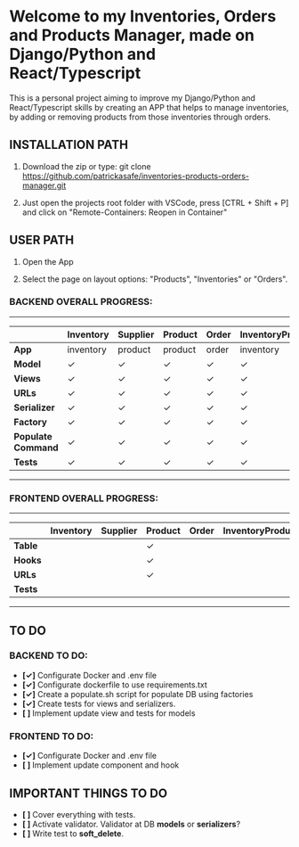 # Welcome to my **Inventories, Orders and Products Manager**, made on Django/Python and React/Typescript

This is a personal project aiming to improve my Django/Python and React/Typescript skills by creating an APP that helps to manage inventories, by adding or removing products from those inventories through orders.

## **INSTALLATION PATH**

1. Download the zip or type: git clone https://github.com/patrickasafe/inventories-products-orders-manager.git

2. Just open the projects root folder with VSCode, press [CTRL + Shift + P] and click on "Remote-Containers: Reopen in Container"


## **USER PATH**

1. Open the App

2. Select the page on layout options: "Products", "Inventories" or "Orders".



### BACKEND OVERALL PROGRESS:
____________
|  | **Inventory** | **Supplier** | **Product** | **Order** | **InventoryProduct** | **OrderProduct** |
|---|---|---|---|---|---|---|
| **App** | inventory | product | product | order | inventory | order |
| **Model** | ✓ | ✓ | ✓ | ✓ | ✓ | ✓ |
| **Views** | ✓ | ✓ | ✓ | ✓ | ✓ | ✓ |
| **URLs** | ✓ | ✓ | ✓ | ✓ | ✓ | ✓ |
| **Serializer** | ✓ | ✓ | ✓ | ✓ | ✓ | ✓ |
| **Factory** | ✓ | ✓ | ✓ | ✓ | ✓ | ✓ |
| **Populate Command** | ✓ | ✓ | ✓ | ✓ | ✓ | ✓ |
| **Tests** | ✓ | ✓ | ✓ | ✓ | ✓ | ✓ |
____________
### FRONTEND OVERALL PROGRESS:
____________
|  | **Inventory** | **Supplier** | **Product** | **Order** | **InventoryProduct** | **OrderProduct** |
|---|---|---|---|---|---|---|
| **Table** |  |  | ✓ |  |  |  |
| **Hooks** |  |  | ✓ |  |  |  |
| **URLs** |  |  | ✓ |  |  |  |
| **Tests** |  |  |  |  |  |  |
____________
## **TO DO**

### BACKEND TO DO:

- **[✓]** Configurate Docker and .env file
- **[✓]** Configurate dockerfile to use requirements.txt
- **[✓]** Create a populate.sh script for populate DB using factories
- **[✓]** Create tests for views and serializers.
- **[ ]** Implement update view and tests for models


### FRONTEND TO DO:

- **[✓]** Configurate Docker and .env file
- **[ ]** Implement update component and hook


## IMPORTANT THINGS TO DO

- **[ ]** Cover everything with tests.
- **[ ]** Activate validator. Validator at DB **models** or **serializers**?
- **[ ]** Write test to **soft_delete**.

